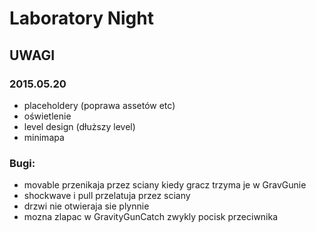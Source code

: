 # Laboratory Night
## UWAGI
### 2015.05.20
- placeholdery (poprawa assetów etc)
- oświetlenie
- level design (dłuższy level)
- minimapa


### Bugi:
- movable przenikaja przez sciany kiedy gracz trzyma je w GravGunie
- shockwave i pull przelatuja przez sciany
- drzwi nie otwieraja sie plynnie
- mozna zlapac w GravityGunCatch zwykly pocisk przeciwnika
